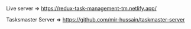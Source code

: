 Live server => https://redux-task-management-tm.netlify.app/

Tasksmaster Server => https://github.com/mir-hussain/taskmaster-server
